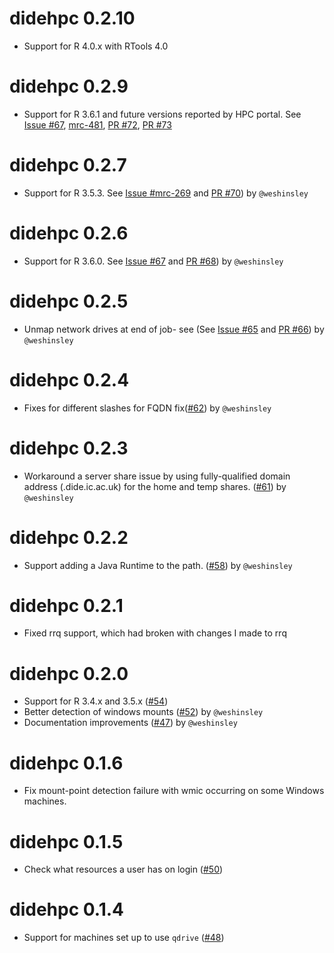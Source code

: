 # didehpc 0.2.10

* Support for R 4.0.x with RTools 4.0

# didehpc 0.2.9

* Support for R 3.6.1 and future versions reported by HPC portal. See [Issue #67](https://github.com/mrc-ide/didehpc/issues/71), [mrc-481](https://vimc.myjetbrains.com/youtrack/issue/mrc-481), [PR #72](https://github.com/mrc-ide/didehpc/pull/72), [PR #73](https://github.com/mrc-ide/didehpc/pull/73)

# didehpc 0.2.7

* Support for R 3.5.3. See [Issue #mrc-269](https://vimc.myjetbrains.com/youtrack/issue/mrc-269) and [PR #70](https://github.com/mrc-ide/didehpc/pull/70)) by `@weshinsley`

# didehpc 0.2.6

* Support for R 3.6.0. See [Issue #67](https://github.com/mrc-ide/didehpc/issues/67) and [PR #68](https://github.com/mrc-ide/didehpc/pull/68)) by `@weshinsley`

# didehpc 0.2.5

* Unmap network drives at end of job- see (See [Issue #65](https://github.com/mrc-ide/didehpc/issues/65) and [PR #66](https://github.com/mrc-ide/didehpc/pull/66)) by `@weshinsley`

# didehpc 0.2.4

* Fixes for different slashes for FQDN fix([#62](https://github.com/mrc-ide/didehpc/pull/62)) by `@weshinsley`

# didehpc 0.2.3

* Workaround a server share issue by using fully-qualified domain address (.dide.ic.ac.uk) for the home and temp shares. ([#61](https://github.com/mrc-ide/didehpc/pull/61)) by `@weshinsley`

# didehpc 0.2.2

* Support adding a Java Runtime to the path. ([#58](https://github.com/mrc-ide/didehpc/pull/59)) by `@weshinsley`

# didehpc 0.2.1

* Fixed rrq support, which had broken with changes I made to rrq

# didehpc 0.2.0

* Support for R 3.4.x and 3.5.x ([#54](https://github.com/mrc-ide/didehpc/issues/54))
* Better detection of windows mounts ([#52](https://github.com/mrc-ide/didehpc/pull/52)) by `@weshinsley`
* Documentation improvements ([#47](https://github.com/mrc-ide/didehpc/pull/47)) by `@weshinsley`

# didehpc 0.1.6

* Fix mount-point detection failure with wmic occurring on some Windows machines.

# didehpc 0.1.5

* Check what resources a user has on login ([#50](https://github.com/mrc-ide/didehpc/issues/50))

# didehpc 0.1.4

* Support for machines set up to use `qdrive` ([#48](https://github.com/mrc-ide/didehpc/issues/48))
